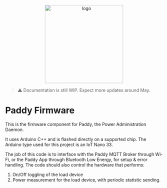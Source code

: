 <p align="center">
    <img src="img/paddy_infra.png" alt="logo" width="250"/>
</p>

> ⚠️ Documentation is still WIP. Expect more updates around May.

# Paddy Firmware

This is the firmware component for Paddy, the Power Administration Daemon.

It uses Arduino C++ and is flashed directly on a supported chip. The Arduino type used for this project is an IoT Nano 33.

The job of this code is to interface with the Paddy MQTT Broker through Wi-Fi, or the Paddy App through Bluetooth Low Energy, for setup & error handling. The code should also control the hardware that performs:

1. On/Off toggling of the load device
2. Power measurement for the load device, with periodic statistic sending.